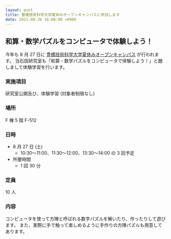 ```yaml
---
layout: post
title: 豊橋技術科学大学夏休みオープンキャンパスに参加します
date: 2011-08-26 16:00:00 +0900
---
```


## 和算・数学パズルをコンピュータで体験しよう！
今年も 8 月 27 日に [豊橋技術科学大学夏休みオープンキャンパス](http://www.tut.ac.jp/exam/opencampus/opencampus2011/index.html) が行われます。
当石田研究室も「和算・数学パズルをコンピュータで体験しよう！」と題しまして体験学習を行います。

### 実施項目
研究室公開及び、体験学習 (対象者制限なし)

### 場所
F 棟 5 階 F-512

### 日時
- 8 月 27 日 (土)
  - 10:30〜11:00、11:30〜12:00、13:30〜14:00 の 3 回予定
- 所要時間
  - 1 回 30 分

### 定員
10 人

### 内容
コンピュータを使って方陣と呼ばれる数字パズルを解いたり、作ったりして遊びます。
また、実際に手で触って楽しめるように手作りの方陣パズルも用意してあります。